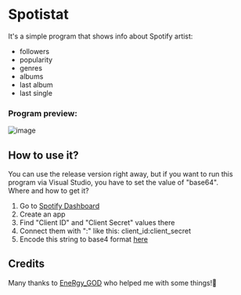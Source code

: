 # Spotistat
It's a simple program that shows info about Spotify artist:
- followers
- popularity
- genres
- albums
- last album
- last single
### Program preview:

![image](https://github.com/ShadowPrice1328/Spotistat/assets/60846759/fd1006ed-949e-4532-9f5b-cc00663954e8)

## How to use it?
You can use the release version right away, but if you want to run this program via Visual Studio, you have to set the value of "base64".\
Where and how to get it? 
1) Go to [Spotify Dashboard](https://developer.spotify.com/dashboard/)
2) Create an app
3) Find "Client ID" and "Client Secret" values there
4) Connect them with ":" like this: client_id:client_secret
5) Encode this string to base4 format [here](https://www.base64encode.org/)
## Credits
Many thanks to [EneRgy_GOD](https://github.com/EneRgyGOD) who helped me with some things!💚
